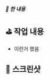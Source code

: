 ##### **📘 한 내용**

## ⛳️ 작업 내용

- 이런거 했음

<!-- 작업한 사항을 간략하게 적어주세요 -->

## 📸 스크린샷

<!-- 스크린샷으로 작업한 사항을 보여주세요 -->